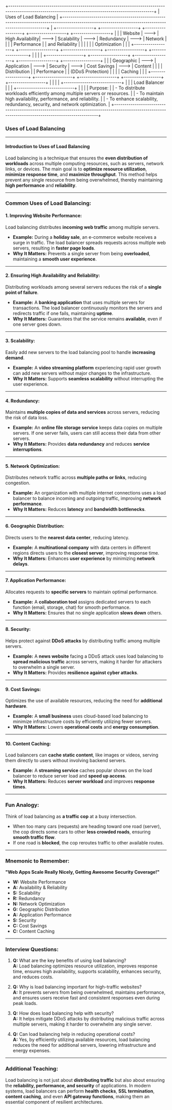 
+----------------------------------------------------------------------------------------------------------------------------------------------------+
|                                                Uses of Load Balancing                                                    |
+----------------------------------------------------------------------------------------------------------------------------------------------------+
| +------------------+      +------------------+      +------------------+      +------------------+      +------------------+                         |
| | Website          | ---> | High Availability| ---> | Scalability       | ---> | Redundancy        | ---> | Network          |                         |
| | Performance      |      | and Reliability  |      |                  |      |                  |      | Optimization     |                         |
| +------------------+      +------------------+      +------------------+      +------------------+      +------------------+                         |
|                                                                                                                                                    |
| +------------------+      +------------------+      +------------------+      +------------------+      +------------------+                         |
| | Geographic       | ---> | Application      | ---> | Security          | ---> | Cost Savings      | ---> | Content          |                         |
| | Distribution     |      | Performance      |      | (DDoS Protection) |      |                  |      | Caching          |                         |
| +------------------+      +------------------+      +------------------+      +------------------+      +------------------+                         |
|                                                                                                                                                    |
|                                                   +----------------------------+                                                                   |
|                                                   |        Load Balancer        |                                                                   |
|                                                   +----------------------------+                                                                   |
|                                                                                                                                                    |
| Purpose:                                                                                                                                            |
| - To distribute workloads efficiently among multiple servers or resources.                                                                            |
| - To maintain high availability, performance, and reliability.                                                                                       |
| - To enhance scalability, redundancy, security, and network optimization.                                                                             |
+----------------------------------------------------------------------------------------------------------------------------------------------------+

### **Uses of Load Balancing**  

---

#### **Introduction to Uses of Load Balancing**  
Load balancing is a technique that ensures the **even distribution of workloads** across multiple computing resources, such as servers, network links, or devices. The main goal is to **optimize resource utilization**, **minimize response time**, and **maximize throughput**. This method helps prevent any single resource from being overwhelmed, thereby maintaining **high performance** and **reliability**.  

---

### **Common Uses of Load Balancing:**  

#### **1. Improving Website Performance:**  
Load balancing distributes **incoming web traffic** among multiple servers.  
- **Example:** During a **holiday sale**, an e-commerce website receives a surge in traffic. The load balancer spreads requests across multiple web servers, resulting in **faster page loads**.  
- **Why It Matters:** Prevents a single server from being **overloaded**, maintaining a **smooth user experience**.  

---

#### **2. Ensuring High Availability and Reliability:**  
Distributing workloads among several servers reduces the risk of a **single point of failure**.  
- **Example:** A **banking application** that uses multiple servers for transactions. The load balancer continuously monitors the servers and redirects traffic if one fails, maintaining **uptime**.  
- **Why It Matters:** Guarantees that the service remains **available**, even if one server goes down.  

---

#### **3. Scalability:**  
Easily add new servers to the load balancing pool to handle **increasing demand**.  
- **Example:** A **video streaming platform** experiencing rapid user growth can add new servers without major changes to the infrastructure.  
- **Why It Matters:** Supports **seamless scalability** without interrupting the user experience.  

---

#### **4. Redundancy:**  
Maintains **multiple copies of data and services** across servers, reducing the risk of data loss.  
- **Example:** An **online file storage service** keeps data copies on multiple servers. If one server fails, users can still access their data from other servers.  
- **Why It Matters:** Provides **data redundancy** and reduces **service interruptions**.  

---

#### **5. Network Optimization:**  
Distributes network traffic across **multiple paths or links**, reducing congestion.  
- **Example:** An organization with multiple internet connections uses a load balancer to balance incoming and outgoing traffic, improving **network performance**.  
- **Why It Matters:** Reduces **latency** and **bandwidth bottlenecks**.  

---

#### **6. Geographic Distribution:**  
Directs users to the **nearest data center**, reducing latency.  
- **Example:** A **multinational company** with data centers in different regions directs users to the **closest server**, improving response time.  
- **Why It Matters:** Enhances **user experience** by minimizing **network delays**.  

---

#### **7. Application Performance:**  
Allocates requests to **specific servers** to maintain optimal performance.  
- **Example:** A **collaboration tool** assigns dedicated servers to each function (email, storage, chat) for smooth performance.  
- **Why It Matters:** Ensures that no single application **slows down** others.  

---

#### **8. Security:**  
Helps protect against **DDoS attacks** by distributing traffic among multiple servers.  
- **Example:** A **news website** facing a DDoS attack uses load balancing to **spread malicious traffic** across servers, making it harder for attackers to overwhelm a single server.  
- **Why It Matters:** Provides **resilience against cyber attacks**.  

---

#### **9. Cost Savings:**  
Optimizes the use of available resources, reducing the need for **additional hardware**.  
- **Example:** A **small business** uses cloud-based load balancing to minimize infrastructure costs by efficiently utilizing fewer servers.  
- **Why It Matters:** Lowers **operational costs** and **energy consumption**.  

---

#### **10. Content Caching:**  
Load balancers can **cache static content**, like images or videos, serving them directly to users without involving backend servers.  
- **Example:** A **streaming service** caches popular shows on the load balancer to reduce server load and **speed up access**.  
- **Why It Matters:** Reduces **server workload** and improves **response times**.  

---

### **Fun Analogy:**  
Think of load balancing as **a traffic cop** at a busy intersection.  
- When too many cars (requests) are heading toward one road (server), the cop directs some cars to other **less crowded roads**, ensuring **smooth traffic flow**.  
- If one road is **blocked**, the cop reroutes traffic to other available routes.  

---

### **Mnemonic to Remember:**  
**"Web Apps Scale Really Nicely, Getting Awesome Security Coverage!"**  
- **W:** Website Performance  
- **A:** Availability & Reliability  
- **S:** Scalability  
- **R:** Redundancy  
- **N:** Network Optimization  
- **G:** Geographic Distribution  
- **A:** Application Performance  
- **S:** Security  
- **C:** Cost Savings  
- **C:** Content Caching  

---

### **Interview Questions:**  

1. **Q:** What are the key benefits of using load balancing?  
   **A:** Load balancing optimizes resource utilization, improves response time, ensures high availability, supports scalability, enhances security, and reduces costs.  

2. **Q:** Why is load balancing important for high-traffic websites?  
   **A:** It prevents servers from being overwhelmed, maintains performance, and ensures users receive fast and consistent responses even during peak loads.  

3. **Q:** How does load balancing help with security?  
   **A:** It helps mitigate DDoS attacks by distributing malicious traffic across multiple servers, making it harder to overwhelm any single server.  

4. **Q:** Can load balancing help in reducing operational costs?  
   **A:** Yes, by efficiently utilizing available resources, load balancing reduces the need for additional servers, lowering infrastructure and energy expenses.  

---

### **Additional Teaching:**  
Load balancing is not just about **distributing traffic** but also about ensuring the **reliability, performance, and security** of applications. In modern systems, load balancers can perform **health checks**, **SSL termination**, **content caching**, and even **API gateway functions**, making them an essential component of resilient architectures.  
